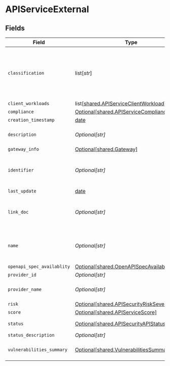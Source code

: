 # APIServiceExternal


## Fields

| Field                                                                                                | Type                                                                                                 | Required                                                                                             | Description                                                                                          |
| ---------------------------------------------------------------------------------------------------- | ---------------------------------------------------------------------------------------------------- | ---------------------------------------------------------------------------------------------------- | ---------------------------------------------------------------------------------------------------- |
| `classification`                                                                                     | list[*str*]                                                                                          | :heavy_minus_sign:                                                                                   | API classification label as determined by Crankshaft, e.g. ['meetings', 'messaging']                 |
| `client_workloads`                                                                                   | list[[shared.APIServiceClientWorkload](undefined/models/shared/apiserviceclientworkload.md)]         | :heavy_minus_sign:                                                                                   | N/A                                                                                                  |
| `compliance`                                                                                         | [Optional[shared.APIServiceComplianceSimple]](undefined/models/shared/apiservicecompliancesimple.md) | :heavy_minus_sign:                                                                                   | N/A                                                                                                  |
| `creation_timestamp`                                                                                 | [date](https://docs.python.org/3/library/datetime.html#date-objects)                                 | :heavy_minus_sign:                                                                                   | N/A                                                                                                  |
| `description`                                                                                        | *Optional[str]*                                                                                      | :heavy_minus_sign:                                                                                   | Textual description of the Service                                                                   |
| `gateway_info`                                                                                       | [Optional[shared.Gateway]](undefined/models/shared/gateway.md)                                       | :heavy_minus_sign:                                                                                   | N/A                                                                                                  |
| `identifier`                                                                                         | *Optional[str]*                                                                                      | :heavy_check_mark:                                                                                   | Unique identifier of the subject API as assigned by Crankshaft                                       |
| `last_update`                                                                                        | [date](https://docs.python.org/3/library/datetime.html#date-objects)                                 | :heavy_minus_sign:                                                                                   | N/A                                                                                                  |
| `link_doc`                                                                                           | *Optional[str]*                                                                                      | :heavy_minus_sign:                                                                                   | Location of the documentation. This can be an URL for example                                        |
| `name`                                                                                               | *Optional[str]*                                                                                      | :heavy_check_mark:                                                                                   | API name (for external) or destination workload (for internal)                                       |
| `openapi_spec_availablity`                                                                           | [Optional[shared.OpenAPISpecAvailability]](undefined/models/shared/openapispecavailability.md)       | :heavy_minus_sign:                                                                                   | N/A                                                                                                  |
| `provider_id`                                                                                        | *Optional[str]*                                                                                      | :heavy_minus_sign:                                                                                   | API provider id                                                                                      |
| `provider_name`                                                                                      | *Optional[str]*                                                                                      | :heavy_minus_sign:                                                                                   | Provider name if provider_id is set.                                                                 |
| `risk`                                                                                               | [Optional[shared.APISecurityRiskSeverity]](undefined/models/shared/apisecurityriskseverity.md)       | :heavy_minus_sign:                                                                                   | An `enum`eration.                                                                                    |
| `score`                                                                                              | [Optional[shared.APIServiceScore]](undefined/models/shared/apiservicescore.md)                       | :heavy_minus_sign:                                                                                   | N/A                                                                                                  |
| `status`                                                                                             | [Optional[shared.APISecurityAPIStatus]](undefined/models/shared/apisecurityapistatus.md)             | :heavy_minus_sign:                                                                                   | Api status enumeration.                                                                              |
| `status_description`                                                                                 | *Optional[str]*                                                                                      | :heavy_minus_sign:                                                                                   | N/A                                                                                                  |
| `vulnerabilities_summary`                                                                            | [Optional[shared.VulnerabilitiesSummary]](undefined/models/shared/vulnerabilitiessummary.md)         | :heavy_minus_sign:                                                                                   | Vulnerabilities summary by severity                                                                  |